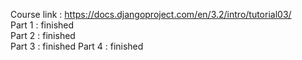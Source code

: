 Course link : https://docs.djangoproject.com/en/3.2/intro/tutorial03/  
Part 1 : finished  
Part 2 : finished  
Part 3 : finished
Part 4 : finished